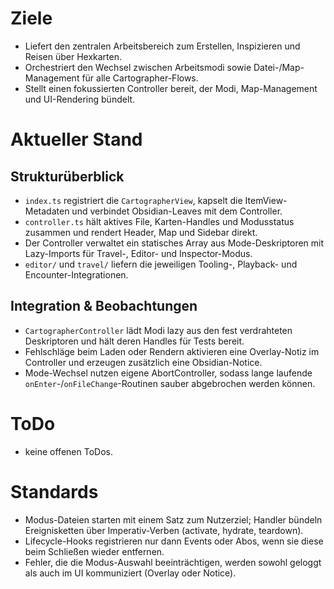 # Ziele
- Liefert den zentralen Arbeitsbereich zum Erstellen, Inspizieren und Reisen über Hexkarten.
- Orchestriert den Wechsel zwischen Arbeitsmodi sowie Datei-/Map-Management für alle Cartographer-Flows.
- Stellt einen fokussierten Controller bereit, der Modi, Map-Management und UI-Rendering bündelt.

# Aktueller Stand
## Strukturüberblick
- `index.ts` registriert die `CartographerView`, kapselt die ItemView-Metadaten und verbindet Obsidian-Leaves mit dem Controller.
- `controller.ts` hält aktives File, Karten-Handles und Modusstatus zusammen und rendert Header, Map und Sidebar direkt.
- Der Controller verwaltet ein statisches Array aus Mode-Deskriptoren mit Lazy-Imports für Travel-, Editor- und Inspector-Modus.
- `editor/` und `travel/` liefern die jeweiligen Tooling-, Playback- und Encounter-Integrationen.

## Integration & Beobachtungen
- `CartographerController` lädt Modi lazy aus den fest verdrahteten Deskriptoren und hält deren Handles für Tests bereit.
- Fehlschläge beim Laden oder Rendern aktivieren eine Overlay-Notiz im Controller und erzeugen zusätzlich eine Obsidian-Notice.
- Mode-Wechsel nutzen eigene AbortController, sodass lange laufende `onEnter`-/`onFileChange`-Routinen sauber abgebrochen werden können.

# ToDo
- keine offenen ToDos.

# Standards
- Modus-Dateien starten mit einem Satz zum Nutzerziel; Handler bündeln Ereignisketten über Imperativ-Verben (activate, hydrate, teardown).
- Lifecycle-Hooks registrieren nur dann Events oder Abos, wenn sie diese beim Schließen wieder entfernen.
- Fehler, die die Modus-Auswahl beeinträchtigen, werden sowohl geloggt als auch im UI kommuniziert (Overlay oder Notice).
